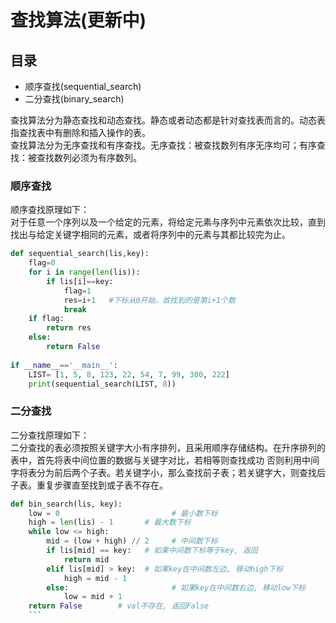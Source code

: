 查找算法(更新中)
===
目录
---
<ul>
<li>顺序查找(sequential_search)</li>
<li>二分查找(binary_search)</li>
</ul>

查找算法分为静态查找和动态查找。静态或者动态都是针对查找表而言的。动态表指查找表中有删除和插入操作的表。<br>
查找算法分为无序查找和有序查找。无序查找：被查找数列有序无序均可；有序查找：被查找数列必须为有序数列。<br>
<h3>顺序查找</h3>
顺序查找原理如下：<br>
  对于任意一个序列以及一个给定的元素，将给定元素与序列中元素依次比较，直到找出与给定关键字相同的元素，或者将序列中的元素与其都比较完为止。
  
```python
def sequential_search(lis,key):
    flag=0
    for i in range(len(lis)):
        if lis[i]==key:
            flag=1
            res=i+1   #下标从0开始，故找到的是第i+1个数
            break
    if flag:
        return res
    else:
        return False
    
if __name__=='__main__':
    LIST= [1, 5, 8, 123, 22, 54, 7, 99, 300, 222]
    print(sequential_search(LIST, 8))
```
<h3>二分查找</h3>
二分查找原理如下：<br>
  二分查找的表必须按照关键字大小有序排列，且采用顺序存储结构。在升序排列的表中，首先将表中间位置的数据与关键字对比，若相等则查找成功
  否则利用中间字将表分为前后两个子表。若关键字小，那么查找前子表；若关键字大，则查找后子表。重复步骤直至找到或子表不存在。
  
```python
def bin_search(lis, key):    
    low = 0                         # 最小数下标    
    high = len(lis) - 1       # 最大数下标    
    while low <= high:        
        mid = (low + high) // 2     # 中间数下标        
        if lis[mid] == key:   # 如果中间数下标等于key, 返回            
            return mid        
        elif lis[mid] > key:  # 如果key在中间数左边, 移动high下标            
            high = mid - 1        
        else:                       # 如果key在中间数右边, 移动low下标            
            low = mid + 1    
    return False        # val不存在, 返回False
    ```
